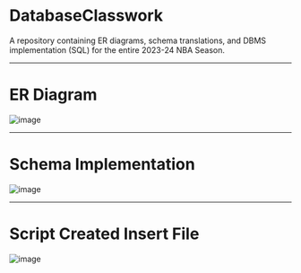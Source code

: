 # DatabaseClasswork
A repository containing ER diagrams, schema translations, and DBMS implementation (SQL) for the entire 2023-24 NBA Season.
____________________________________________________________________________________________

# ER Diagram
![image](https://github.com/user-attachments/assets/e70c8573-7014-4f4a-8bf4-bfb49e99ad52)

______________________________________________________________________________________________

# Schema Implementation

![image](https://github.com/user-attachments/assets/1d9f8c2a-087e-4782-b62c-86a10ac50763)

____________________________________________________________________________________________

# Script Created Insert File
![image](https://github.com/user-attachments/assets/6111f628-c1db-413b-820c-7a607b34511d)
